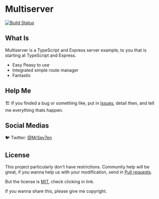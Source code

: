 # Multiserver

[![Build Status](https://travis-ci.org/joemccann/dillinger.svg?branch=master)](https://github.com/MrSev7en/multiserver)

## What Is

Multiserver is a TypeScript and Express server example, to you that is starting at TypeScript and Express.

  - Easy Peasy to use
  - Integrated simple route manager
  - Fantastic

## Help Me
🏗️ If you finded a bug or something like, put in [Issues](https://github.com/MrSev7en/multiserver/issues), detail then, and tell me everything thats happen.

## Social Medias
🐦 Twitter: [@MrSev7en](https://twitter.com/MrSev7en/)

## License
This project particularly don't have restrictions. Community help will be great, if you wanna help us with your modification, send in [Pull requests](https://github.com/MrSev7en/multiserver/pulls).

But the license is [MIT](https://github.com/MrSev7en/multiserver/blob/master/LICENSE), check clicking in link.

If you wanna share this, please give me copyright.
